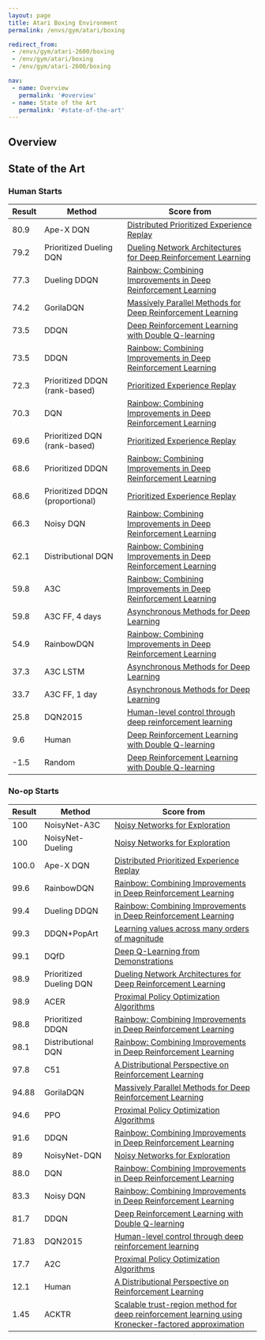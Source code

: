 ```yaml
---
layout: page
title: Atari Boxing Environment
permalink: /envs/gym/atari/boxing

redirect_from:
 - /envs/gym/atari-2600/boxing
 - /env/gym/atari/boxing
 - /env/gym/atari-2600/boxing

nav:
 - name: Overview
   permalink: '#overview'
 - name: State of the Art
   permalink: '#state-of-the-art'
---
```



## Overview

## State of the Art

### Human Starts

| Result | Method | Score from |
|--------|--------|------------|
| 80.9 | Ape-X DQN | [Distributed Prioritized Experience Replay](https://arxiv.org/abs/1803.00933) |
| 79.2 | Prioritized Dueling DQN | [Dueling Network Architectures for Deep Reinforcement Learning](https://arxiv.org/abs/1511.06581) |
| 77.3 | Dueling DDQN | [Rainbow: Combining Improvements in Deep Reinforcement Learning](https://arxiv.org/abs/1710.02298) |
| 74.2 | GorilaDQN | [Massively Parallel Methods for Deep Reinforcement Learning](https://arxiv.org/abs/1507.04296) |
| 73.5 | DDQN | [Deep Reinforcement Learning with Double Q-learning](https://arxiv.org/abs/1509.06461) |
| 73.5 | DDQN | [Rainbow: Combining Improvements in Deep Reinforcement Learning](https://arxiv.org/abs/1710.02298) |
| 72.3 | Prioritized DDQN (rank-based) | [Prioritized Experience Replay](https://arxiv.org/abs/1511.05952) |
| 70.3 | DQN | [Rainbow: Combining Improvements in Deep Reinforcement Learning](https://arxiv.org/abs/1710.02298) |
| 69.6 | Prioritized DQN (rank-based) | [Prioritized Experience Replay](https://arxiv.org/abs/1511.05952) |
| 68.6 | Prioritized DDQN | [Rainbow: Combining Improvements in Deep Reinforcement Learning](https://arxiv.org/abs/1710.02298) |
| 68.6 | Prioritized DDQN (proportional) | [Prioritized Experience Replay](https://arxiv.org/abs/1511.05952) |
| 66.3 | Noisy DQN | [Rainbow: Combining Improvements in Deep Reinforcement Learning](https://arxiv.org/abs/1710.02298) |
| 62.1 | Distributional DQN | [Rainbow: Combining Improvements in Deep Reinforcement Learning](https://arxiv.org/abs/1710.02298) |
| 59.8 | A3C | [Rainbow: Combining Improvements in Deep Reinforcement Learning](https://arxiv.org/abs/1710.02298) |
| 59.8 | A3C FF, 4 days | [Asynchronous Methods for Deep Learning](https://arxiv.org/abs/1602.01783) |
| 54.9 | RainbowDQN | [Rainbow: Combining Improvements in Deep Reinforcement Learning](https://arxiv.org/abs/1710.02298) |
| 37.3 | A3C LSTM | [Asynchronous Methods for Deep Learning](https://arxiv.org/abs/1602.01783) |
| 33.7 | A3C FF, 1 day | [Asynchronous Methods for Deep Learning](https://arxiv.org/abs/1602.01783) |
| 25.8 | DQN2015 | [Human-level control through deep reinforcement learning](https://web.stanford.edu/class/psych209/Readings/MnihEtAlHassibis15NatureControlDeepRL.pdf) |
| 9.6 | Human | [Deep Reinforcement Learning with Double Q-learning](https://arxiv.org/abs/1509.06461) |
| -1.5 | Random | [Deep Reinforcement Learning with Double Q-learning](https://arxiv.org/abs/1509.06461) |

### No-op Starts

| Result | Method | Score from |
|--------|--------|------------|
| 100 | NoisyNet-A3C | [Noisy Networks for Exploration](https://arxiv.org/abs/1706.10295) |
| 100 | NoisyNet-Dueling | [Noisy Networks for Exploration](https://arxiv.org/abs/1706.10295) |
| 100.0 | Ape-X DQN | [Distributed Prioritized Experience Replay](https://arxiv.org/abs/1803.00933) |
| 99.6 | RainbowDQN | [Rainbow: Combining Improvements in Deep Reinforcement Learning](https://arxiv.org/abs/1710.02298) |
| 99.4 | Dueling DDQN | [Rainbow: Combining Improvements in Deep Reinforcement Learning](https://arxiv.org/abs/1710.02298) |
| 99.3 | DDQN+PopArt | [Learning values across many orders of magnitude](https://arxiv.org/abs/1602.07714) |
| 99.1 | DQfD | [Deep Q-Learning from Demonstrations](https://arxiv.org/abs/1704.03732) |
| 98.9 | Prioritized Dueling DQN | [Dueling Network Architectures for Deep Reinforcement Learning](https://arxiv.org/abs/1511.06581) |
| 98.9 | ACER | [Proximal Policy Optimization Algorithms](https://arxiv.org/abs/1707.06347) |
| 98.8 | Prioritized DDQN | [Rainbow: Combining Improvements in Deep Reinforcement Learning](https://arxiv.org/abs/1710.02298) |
| 98.1 | Distributional DQN | [Rainbow: Combining Improvements in Deep Reinforcement Learning](https://arxiv.org/abs/1710.02298) |
| 97.8 | C51 | [A Distributional Perspective on Reinforcement Learning](https://arxiv.org/abs/1707.06887) |
| 94.88 | GorilaDQN | [Massively Parallel Methods for Deep Reinforcement Learning](https://arxiv.org/abs/1507.04296) |
| 94.6 | PPO | [Proximal Policy Optimization Algorithms](https://arxiv.org/abs/1707.06347) |
| 91.6 | DDQN | [Rainbow: Combining Improvements in Deep Reinforcement Learning](https://arxiv.org/abs/1710.02298) |
| 89 | NoisyNet-DQN | [Noisy Networks for Exploration](https://arxiv.org/abs/1706.10295) |
| 88.0 | DQN | [Rainbow: Combining Improvements in Deep Reinforcement Learning](https://arxiv.org/abs/1710.02298) |
| 83.3 | Noisy DQN | [Rainbow: Combining Improvements in Deep Reinforcement Learning](https://arxiv.org/abs/1710.02298) |
| 81.7 | DDQN | [Deep Reinforcement Learning with Double Q-learning](https://arxiv.org/abs/1509.06461) |
| 71.83 | DQN2015 | [Human-level control through deep reinforcement learning](https://web.stanford.edu/class/psych209/Readings/MnihEtAlHassibis15NatureControlDeepRL.pdf) |
| 17.7 | A2C | [Proximal Policy Optimization Algorithms](https://arxiv.org/abs/1707.06347) |
| 12.1 | Human | [A Distributional Perspective on Reinforcement Learning](https://arxiv.org/abs/1707.06887) |
| 1.45 | ACKTR | [Scalable trust-region method for deep reinforcement learning using Kronecker-factored approximation](https://arxiv.org/abs/1708.05144) |

